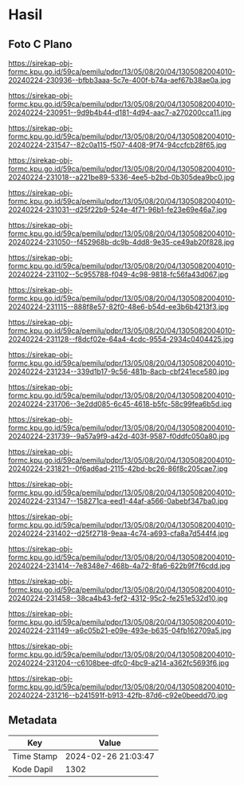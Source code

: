 # Hasil

## Foto C Plano

https://sirekap-obj-formc.kpu.go.id/59ca/pemilu/pdpr/13/05/08/20/04/1305082004010-20240224-230936--bfbb3aaa-5c7e-400f-b74a-aef67b38ae0a.jpg

https://sirekap-obj-formc.kpu.go.id/59ca/pemilu/pdpr/13/05/08/20/04/1305082004010-20240224-230951--9d9b4b44-d181-4d94-aac7-a270200cca11.jpg

https://sirekap-obj-formc.kpu.go.id/59ca/pemilu/pdpr/13/05/08/20/04/1305082004010-20240224-231547--82c0a115-f507-4408-9f74-94ccfcb28f65.jpg

https://sirekap-obj-formc.kpu.go.id/59ca/pemilu/pdpr/13/05/08/20/04/1305082004010-20240224-231018--a221be89-5336-4ee5-b2bd-0b305dea9bc0.jpg

https://sirekap-obj-formc.kpu.go.id/59ca/pemilu/pdpr/13/05/08/20/04/1305082004010-20240224-231031--d25f22b9-524e-4f71-96b1-fe23e69e46a7.jpg

https://sirekap-obj-formc.kpu.go.id/59ca/pemilu/pdpr/13/05/08/20/04/1305082004010-20240224-231050--f452968b-dc9b-4dd8-9e35-ce49ab20f828.jpg

https://sirekap-obj-formc.kpu.go.id/59ca/pemilu/pdpr/13/05/08/20/04/1305082004010-20240224-231102--5c955788-f049-4c98-9818-fc56fa43d067.jpg

https://sirekap-obj-formc.kpu.go.id/59ca/pemilu/pdpr/13/05/08/20/04/1305082004010-20240224-231115--888f8e57-82f0-48e6-b54d-ee3b6b4213f3.jpg

https://sirekap-obj-formc.kpu.go.id/59ca/pemilu/pdpr/13/05/08/20/04/1305082004010-20240224-231128--f8dcf02e-64a4-4cdc-9554-2934c0404425.jpg

https://sirekap-obj-formc.kpu.go.id/59ca/pemilu/pdpr/13/05/08/20/04/1305082004010-20240224-231234--339d1b17-9c56-481b-8acb-cbf241ece580.jpg

https://sirekap-obj-formc.kpu.go.id/59ca/pemilu/pdpr/13/05/08/20/04/1305082004010-20240224-231706--3e2dd085-6c45-4618-b5fc-58c99fea6b5d.jpg

https://sirekap-obj-formc.kpu.go.id/59ca/pemilu/pdpr/13/05/08/20/04/1305082004010-20240224-231739--9a57a9f9-a42d-403f-9587-f0ddfc050a80.jpg

https://sirekap-obj-formc.kpu.go.id/59ca/pemilu/pdpr/13/05/08/20/04/1305082004010-20240224-231821--0f6ad6ad-2115-42bd-bc26-86f8c205cae7.jpg

https://sirekap-obj-formc.kpu.go.id/59ca/pemilu/pdpr/13/05/08/20/04/1305082004010-20240224-231347--158271ca-eed1-44af-a566-0abebf347ba0.jpg

https://sirekap-obj-formc.kpu.go.id/59ca/pemilu/pdpr/13/05/08/20/04/1305082004010-20240224-231402--d25f2718-9eaa-4c74-a693-cfa8a7d544f4.jpg

https://sirekap-obj-formc.kpu.go.id/59ca/pemilu/pdpr/13/05/08/20/04/1305082004010-20240224-231414--7e8348e7-468b-4a72-8fa6-622b9f7f6cdd.jpg

https://sirekap-obj-formc.kpu.go.id/59ca/pemilu/pdpr/13/05/08/20/04/1305082004010-20240224-231458--38ca4b43-fef2-4312-95c2-fe251e532d10.jpg

https://sirekap-obj-formc.kpu.go.id/59ca/pemilu/pdpr/13/05/08/20/04/1305082004010-20240224-231149--a6c05b21-e09e-493e-b635-04fb162709a5.jpg

https://sirekap-obj-formc.kpu.go.id/59ca/pemilu/pdpr/13/05/08/20/04/1305082004010-20240224-231204--c6108bee-dfc0-4bc9-a214-a362fc5693f6.jpg

https://sirekap-obj-formc.kpu.go.id/59ca/pemilu/pdpr/13/05/08/20/04/1305082004010-20240224-231216--b241591f-b913-42fb-87d6-c92e0beedd70.jpg


## Metadata

| Key        | Value               |
| ---------- | ------------------- |
| Time Stamp | 2024-02-26 21:03:47 |
| Kode Dapil | 1302                |



